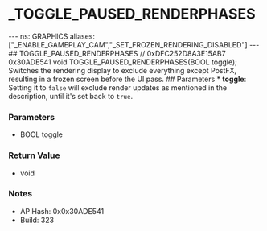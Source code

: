 # _TOGGLE_PAUSED_RENDERPHASES

--- ns: GRAPHICS aliases: ["_ENABLE_GAMEPLAY_CAM","_SET_FROZEN_RENDERING_DISABLED"] --- ## TOGGLE_PAUSED_RENDERPHASES  // 0xDFC252D8A3E15AB7 0x30ADE541 void TOGGLE_PAUSED_RENDERPHASES(BOOL toggle);  Switches the rendering display to exclude everything except PostFX, resulting in a frozen screen before the UI pass.  ## Parameters * **toggle**: Setting it to `false` will exclude render updates as mentioned in the description, until it's set back to `true`.

### Parameters
* BOOL toggle

### Return Value
* void

### Notes
* AP Hash: 0x0x30ADE541
* Build: 323

